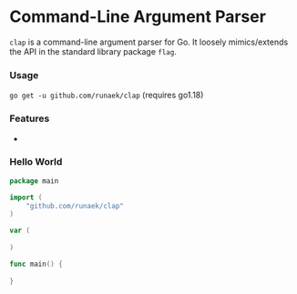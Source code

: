 # Command-Line Argument Parser

`clap` is a command-line argument parser for Go. It loosely mimics/extends the API in the standard library package `flag`.

### Usage
`go get -u github.com/runaek/clap` (requires go1.18)

### Features

* 

### Hello World

```go
package main

import (
    "github.com/runaek/clap"
)

var (
	
)

func main() {
    
}
```